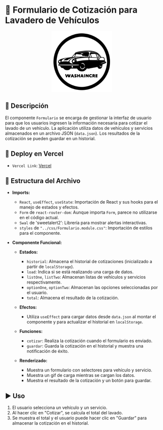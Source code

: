 # 🚗 Formulario de Cotización para Lavadero de Vehículos

<p align="center">
  <img src="./public/logo1.svg" alt="Logo de la aplicación" width="200" height="200">
</p>

## 📝 Descripción
El componente `Formulario` se encarga de gestionar la interfaz de usuario para que los usuarios ingresen la información necesaria para cotizar el lavado de un vehículo. La aplicación utiliza datos de vehículos y servicios almacenados en un archivo JSON (`data.json`). Los resultados de la cotización se pueden guardar en un historial.

## 🚀 Deploy en Vercel
- `Vercel Link`: <a href="https://cotizador-react-final-untref.vercel.app/">Vercel</a>

## 📁 Estructura del Archivo
- **Imports:**
  - `React`, `useEffect`, `useState`: Importación de React y sus hooks para el manejo de estados y efectos.
  - `Form` de `react-router-dom`: Aunque importa `Form`, parece no utilizarse en el código actual.
  - `Swal` de 'sweetalert2': Librería para mostrar alertas interactivas.
  - `styles` de `"../css/Formulario.module.css"`: Importación de estilos para el componente.

- **Componente Funcional:**
  - **Estados:**
    - `historial`: Almacena el historial de cotizaciones (inicializado a partir de `localStorage`).
    - `load`: Indica si se está realizando una carga de datos.
    - `listOne`, `listTwo`: Almacenan listas de vehículos y servicios respectivamente.
    - `optionOne`, `optionTwo`: Almacenan las opciones seleccionadas por el usuario.
    - `total`: Almacena el resultado de la cotización.

  - **Efectos:**
    - Utiliza `useEffect` para cargar datos desde `data.json` al montar el componente y para actualizar el historial en `localStorage`.

  - **Funciones:**
    - `cotizar`: Realiza la cotización cuando el formulario es enviado.
    - `guardar`: Guarda la cotización en el historial y muestra una notificación de éxito.

  - **Renderizado:**
    - Muestra un formulario con selectores para vehículo y servicio.
    - Muestra un gif de carga mientras se cargan los datos.
    - Muestra el resultado de la cotización y un botón para guardar.

## ▶️ Uso
1. El usuario selecciona un vehículo y un servicio.
2. Al hacer clic en "Cotizar", se calcula el total del lavado.
3. Se muestra el total y el usuario puede hacer clic en "Guardar" para almacenar la cotización en el historial.
